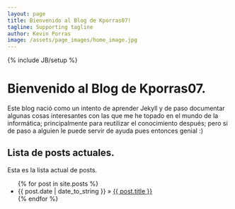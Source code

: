```yaml
---
layout: page
title: Bienvenido al Blog de Kporras07!
tagline: Supporting tagline
author: Kevin Porras
image: /assets/page_images/home_image.jpg
---
```

{% include JB/setup %}

# Bienvenido al Blog de Kporras07.
Este blog nació como un intento de aprender Jekyll y de paso documentar algunas cosas interesantes con las que me he topado en el mundo de la informática; principalmente para reutilizar el conocimiento después; pero si de paso a alguien le puede servir de ayuda pues entonces genial :)

## Lista de posts actuales.

Esta es la lista actual de posts.

<ul class="posts">
  {% for post in site.posts %}
    <li><span>{{ post.date | date_to_string }}</span> &raquo; <a href="{{ BASE_PATH }}{{ post.url }}">{{ post.title }}</a></li>
  {% endfor %}
</ul>
